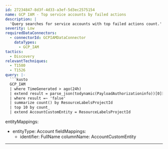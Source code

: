 ```yaml
---
id: 27234847-8d3f-4d33-a3ef-5d3ec2575154
name: GCP IAM - Top service accounts by failed actions
description: |
  'Query searches for service accounts with top failed actions count.'
severity: Low
requiredDataConnectors:
  - connectorId: GCPIAMDataConnector
    dataTypes:
      - GCP_IAM
tactics:
  - Discovery
relevantTechniques:
  - T1580
  - T1526
query: |-
  ```kusto
  GCP_IAM
  | where TimeGenerated > ago(24h)
  | extend result = parse_json(todynamic(PayloadAuthorizationinfo))[0]['granted']
  | where result =~ 'false'
  | summarize count() by ResourceLabelsProjectId
  | top 10 by count_
  | extend AccountCustomEntity = ResourceLabelsProjectId
  ```
entityMappings:
  - entityType: Account
    fieldMappings:
      - identifier: FullName
        columnName: AccountCustomEntity
---
```


